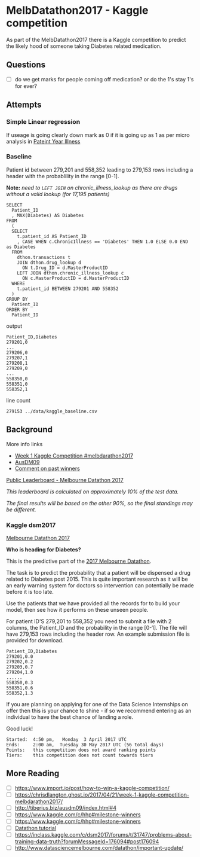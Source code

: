 # MelbDatathon2017 - Kaggle competition 

As part of the MelbDatathon2017 there is a Kaggle competition to predict the
likely hood of someone taking Diabetes related medication.

## Questions

- [ ] do we get marks for people coming off medication? or do the 1's stay 1's
  for ever?

## Attempts

### Simple Linear regression

If useage is going clearly down mark as 0 if it is going up as 1 as per micro
analysis in [Pateint Year Illness](Patient_Year_Illness.ipynb)

### Baseline

Patient id between 279,201 and 558,352 leading to 279,153 rows including a
header with the probablility in the range [0-1].

**Note:** _need to `LEFT JOIN` on chronic_illness_lookup as there are drugs
          without a valid lookup (for 17,195 patients)_

    SELECT
      Patient_ID
      , MAX(Diabetes) AS Diabetes
    FROM
      (
      SELECT
        t.patient_id AS Patient_ID
        , CASE WHEN c.ChronicIllness == 'Diabetes' THEN 1.0 ELSE 0.0 END as Diabetes
      FROM
        dthon.transactions t
        JOIN dthon.drug_lookup d
          ON t.Drug_ID = d.MasterProductID
        LEFT JOIN dthon.chronic_illness_lookup c
          ON c.MasterProductID = d.MasterProductID
      WHERE
        t.patient_id BETWEEN 279201 AND 558352
      )
    GROUP BY
      Patient_ID
    ORDER BY
      Patient_ID

output

    Patient_ID,Diabetes
    279201,0
    ...
    279206,0
    279207,1
    279208,1
    279209,0
    ...
    558350,0
    558351,0
    558352,1

line count

    279153 ../data/kaggle_baseline.csv

## Background

More info links

  * [Week 1 Kaggle Competition
    #melbdarathon2017](https://chrisdlangton.ghost.io/2017/04/21/week-1-kaggle-competition-melbdarathon2017/)
  * [AusDM09](http://tiberius.biz/ausdm09/index.html#4)
  * [Comment on past
    winners](https://inclass.kaggle.com/c/dsm2017/forums/t/31449/welcome?forumMessageId=174409#post174409)

[Public Leaderboard - Melbourne Datathon 2017](https://inclass.kaggle.com/c/dsm2017/leaderboard)

_This leaderboard is calculated on approximately 10% of the test data._

_The final results will be based on the other 90%, so the final standings may be
different._

### Kaggle dsm2017

[Melbourne Datathon 2017](https://inclass.kaggle.com/c/dsm2017)

**Who is heading for Diabetes?**

This is the predictive part of the [2017 Melbourne
Datathon](http://www.datasciencemelbourne.com/datathon/).

The task is to predict the probability that a patient will be dispensed a drug
related to Diabetes post 2015. This is quite important research as it will be
an early warning system for doctors so intervention can potentially be made
before it is too late.

Use the patients that we have provided all the records for to build your model,
then see how it performs on these unseen people.

For patient ID'S 279,201 to 558,352 you need to submit a file with 2 columns,
the Patient_ID and the probability in the range [0-1]. The file will have
279,153 rows including the header row. An example submission file is provided
for download.

    Patient_ID,Diabetes
    279201,0.0
    279202,0.2
    279203,0.7
    279204,1.0
    ......
    558350,0.3
    558351,0.6
    558352,1.3

If you are planning on applying for one of the Data Science Internships on
offer then this is your chance to shine - if so we recommend entering as an
individual to have the best chance of landing a role.

Good luck!

    Started:  4:50 pm,   Monday  3 April 2017 UTC 
    Ends:     2:00 am,  Tuesday 30 May 2017 UTC (56 total days) 
    Points:   this competition does not award ranking points 
    Tiers:    this competition does not count towards tiers

## More Reading

  - [ ] https://www.import.io/post/how-to-win-a-kaggle-competition/
  - [ ] https://chrisdlangton.ghost.io/2017/04/21/week-1-kaggle-competition-melbdarathon2017/
  - [ ] http://tiberius.biz/ausdm09/index.html#4
  - [ ] https://www.kaggle.com/c/hhp#milestone-winners
  - [ ] https://www.kaggle.com/c/hhp#milestone-winners
  - [ ] [Datathon tutorial](https://docs.google.com/presentation/d/1LkurpfhvI9JAO_OCCJNgsU436mJBwMU3t9pv9knZmmE/edit#slide=id.g1d6e8e07d1_0_138)
  - [ ] https://inclass.kaggle.com/c/dsm2017/forums/t/31747/problems-about-training-data-truth?forumMessageId=176094#post176094
  - [ ] http://www.datasciencemelbourne.com/datathon/important-update/
